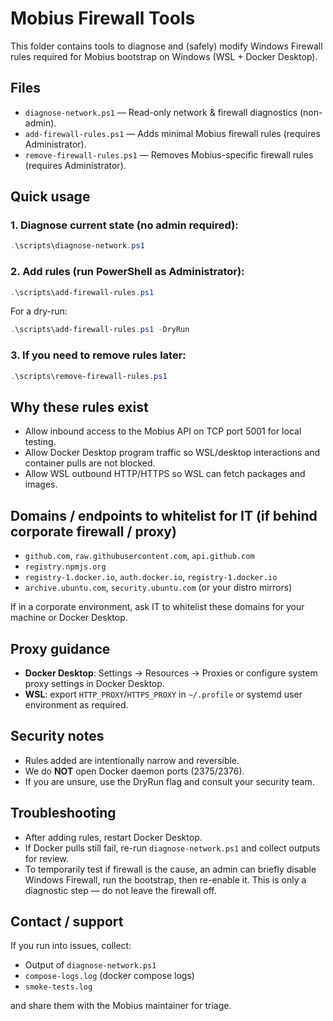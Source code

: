 # Mobius Firewall Tools

This folder contains tools to diagnose and (safely) modify Windows Firewall rules required for Mobius bootstrap on Windows (WSL + Docker Desktop).

## Files
- `diagnose-network.ps1` — Read-only network & firewall diagnostics (non-admin).
- `add-firewall-rules.ps1` — Adds minimal Mobius firewall rules (requires Administrator).
- `remove-firewall-rules.ps1` — Removes Mobius-specific firewall rules (requires Administrator).

## Quick usage

### 1. Diagnose current state (no admin required):

```powershell
.\scripts\diagnose-network.ps1
```

### 2. Add rules (run PowerShell as Administrator):

```powershell
.\scripts\add-firewall-rules.ps1
```

For a dry-run:

```powershell
.\scripts\add-firewall-rules.ps1 -DryRun
```

### 3. If you need to remove rules later:

```powershell
.\scripts\remove-firewall-rules.ps1
```

## Why these rules exist
- Allow inbound access to the Mobius API on TCP port 5001 for local testing.
- Allow Docker Desktop program traffic so WSL/desktop interactions and container pulls are not blocked.
- Allow WSL outbound HTTP/HTTPS so WSL can fetch packages and images.

## Domains / endpoints to whitelist for IT (if behind corporate firewall / proxy)
- `github.com`, `raw.githubusercontent.com`, `api.github.com`
- `registry.npmjs.org`
- `registry-1.docker.io`, `auth.docker.io`, `registry-1.docker.io`
- `archive.ubuntu.com`, `security.ubuntu.com` (or your distro mirrors)

If in a corporate environment, ask IT to whitelist these domains for your machine or Docker Desktop.

## Proxy guidance
- **Docker Desktop**: Settings → Resources → Proxies or configure system proxy settings in Docker Desktop.
- **WSL**: export `HTTP_PROXY`/`HTTPS_PROXY` in `~/.profile` or systemd user environment as required.

## Security notes
- Rules added are intentionally narrow and reversible.
- We do **NOT** open Docker daemon ports (2375/2376).
- If you are unsure, use the DryRun flag and consult your security team.

## Troubleshooting
- After adding rules, restart Docker Desktop.
- If Docker pulls still fail, re-run `diagnose-network.ps1` and collect outputs for review.
- To temporarily test if firewall is the cause, an admin can briefly disable Windows Firewall, run the bootstrap, then re-enable it. This is only a diagnostic step — do not leave the firewall off.

## Contact / support
If you run into issues, collect:
- Output of `diagnose-network.ps1`
- `compose-logs.log` (docker compose logs)
- `smoke-tests.log`

and share them with the Mobius maintainer for triage.
